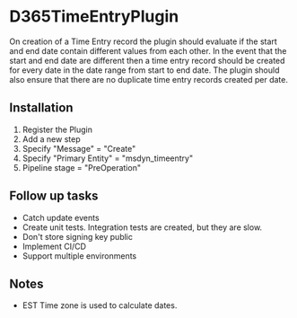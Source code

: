 # D365TimeEntryPlugin
On creation of a Time Entry record the plugin should evaluate if the start and end date contain different values from each other. In the event that the start and end date are different then a time entry record should be created for every date in the date range from start to end date. The plugin should also ensure that there are no duplicate time entry records created per date.  

## Installation
1. Register the Plugin
2. Add a new step
3. Specify "Message" = "Create"
4. Specify "Primary Entity" = "msdyn_timeentry"
5. Pipeline stage = "PreOperation"

## Follow up tasks
- Catch update events
- Create unit tests. Integration tests are created, but they are slow.
- Don't store signing key public
- Implement CI/CD
- Support multiple environments

## Notes
- EST Time zone is used to calculate dates.